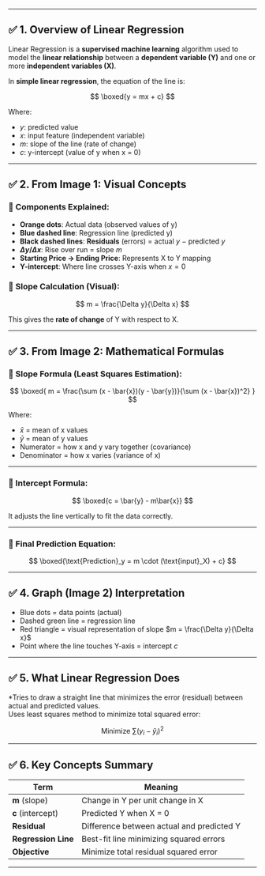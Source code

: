 
---

## ✅ 1. **Overview of Linear Regression**

Linear Regression is a **supervised machine learning** algorithm used to model the **linear relationship** between a **dependent variable (Y)** and one or more **independent variables (X)**.

In **simple linear regression**, the equation of the line is:

$$
\boxed{y = mx + c}
$$

Where:

* $y$: predicted value
* $x$: input feature (independent variable)
* $m$: slope of the line (rate of change)
* $c$: y-intercept (value of y when x = 0)

---

## ✅ 2. **From Image 1: Visual Concepts**

### 🔹 Components Explained:

* **Orange dots**: Actual data (observed values of y)
* **Blue dashed line**: Regression line (predicted y)
* **Black dashed lines**: **Residuals** (errors) = actual $y$ − predicted $y$
* **$\Delta y / \Delta x$**: Rise over run = slope $m$
* **Starting Price → Ending Price**: Represents X to Y mapping
* **Y-intercept**: Where line crosses Y-axis when $x = 0$

### 🔹 Slope Calculation (Visual):

$$
m = \frac{\Delta y}{\Delta x}
$$

This gives the **rate of change** of Y with respect to X.

---

## ✅ 3. **From Image 2: Mathematical Formulas**

### 🔹 Slope Formula (Least Squares Estimation):

$$
\boxed{
m = \frac{\sum (x - \bar{x})(y - \bar{y})}{\sum (x - \bar{x})^2}
}
$$

Where:

* $\bar{x}$ = mean of x values
* $\bar{y}$ = mean of y values
* Numerator = how x and y vary together (covariance)
* Denominator = how x varies (variance of x)

---

### 🔹 Intercept Formula:

$$
\boxed{c = \bar{y} - m\bar{x}}
$$

It adjusts the line vertically to fit the data correctly.

---

### 🔹 Final Prediction Equation:

$$
\boxed{\text{Prediction}_y = m \cdot (\text{input}_X) + c}
$$

---

## ✅ 4. **Graph (Image 2) Interpretation**

* Blue dots = data points (actual)
* Dashed green line = regression line
* Red triangle = visual representation of slope $m = \frac{\Delta y}{\Delta x}$
* Point where the line touches Y-axis = intercept $c$

---

## ✅ 5. **What Linear Regression Does**

*Tries to draw a straight line that minimizes the error (residual) between actual and predicted values.  
Uses least squares method to minimize total squared error:

$$
\text{Minimize } \sum (y_i - \hat{y}_i)^2
$$


---

## ✅ 6. **Key Concepts Summary**

| Term                | Meaning                                   |
| ------------------- | ----------------------------------------- |
| **m** (slope)       | Change in Y per unit change in X          |
| **c** (intercept)   | Predicted Y when X = 0                    |
| **Residual**        | Difference between actual and predicted Y |
| **Regression Line** | Best-fit line minimizing squared errors   |
| **Objective**       | Minimize total residual squared error     |

---

